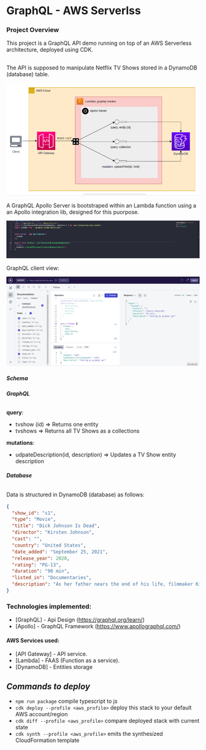 # GraphQL - AWS Serverlss

### Project Overview
This project is a GraphQL API demo running on top of an AWS Serverless architecture, deployed using CDK.
##
The API is supposed to manipulate Netflix TV Shows stored in a DynamoDB (database) table.

![AWS Arch Design](./assets/architecture.png)

A GraphQL Apollo Server is bootstraped within an Lambda function using a an Apollo integration lib, designed for this puorpose.

![AWS Arch Design](./assets/server.png)

GraphQL client view:

![GraphQL Dashboard](./assets/graphql-dashboard.png)


##### ___Schema___

###### __GraphQL__

__query__:
* tvshow (id) => Returns one entity
* tvshows => Returns all TV Shows as a collections

__mutations__: 
* udpateDescription(id, description) => Updates a TV Show entity description

###### __Database__
  Data is structured in DynamoDB (database) as follows:
  ``` json
  {
    "show_id": "s1",
    "type": "Movie",
    "title": "Dick Johnson Is Dead",
    "director": "Kirsten Johnson",
    "cast": "",
    "country": "United States",
    "date_added": "September 25, 2021",
    "release_year": 2020,
    "rating": "PG-13",
    "duration": "90 min",
    "listed_in": "Documentaries",
    "description": "As her father nears the end of his life, filmmaker Kirsten Johnson stages his death in inventive and comical ways to help them both face the inevitable."
  }
  ```

### Technologies implemented:
- [GraphQL] - Api Design (https://graphql.org/learn/)
- [Apollo] - GraphQL Framework (https://www.apollographql.com/)

#### AWS Services used:
- [API Gateway] - API service.
- [Lambda] - FAAS (Function as a service).
- [DynamoDB] - Entities storage

## _Commands to deploy_

* `npm run package`                         compile typescript to js
* `cdk deploy --profile <aws_profile>`      deploy this stack to your default AWS account/region
* `cdk diff --profile <aws_profile>`        compare deployed stack with current state
* `cdk synth --profile <aws_profile>`       emits the synthesized CloudFormation template

